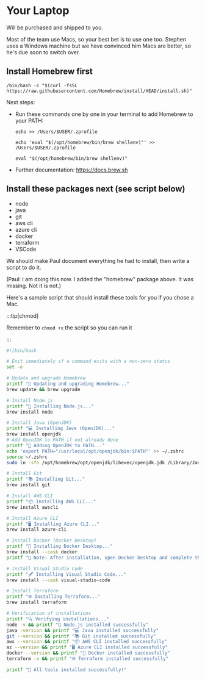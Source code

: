 # Your Laptop

Will be purchased and shipped to you. 

Most of the team use Macs, so your best bet is to use one too. Stephen uses a Windows machine but we have convinced him Macs are better, so he's due soon to switch over.

## Install Homebrew first 

```/bin/bash -c "$(curl -fsSL https://raw.githubusercontent.com/Homebrew/install/HEAD/install.sh)"```

Next steps:
- Run these commands one by one in your terminal to add Homebrew to your PATH:
  
    ```echo >> /Users/$USER/.zprofile```
  
    ```echo 'eval "$(/opt/homebrew/bin/brew shellenv)"' >> /Users/$USER/.zprofile```
  
    ```eval "$(/opt/homebrew/bin/brew shellenv)"```
  
- Further documentation:
    https://docs.brew.sh



## Install these packages next (see script below)

- node
- java
- git
- aws cli
- azure cli
- docker
- terraform
- VSCode

We should make Paul document everything he had to install, then write a script to do it.

(Paul: I am doing this now. I added the "homebrew" package above. It was missing. Not it is not.)

Here's a sample script that should install these tools for you if you chose a Mac.

:::tip[chmod]

Remember to `chmod +x` the script so you can run it

:::

```bash title="install_stuff.sh"
#!/bin/bash

# Exit immediately if a command exits with a non-zero status
set -e

# Update and upgrade Homebrew
printf "🔧 Updating and upgrading Homebrew..."
brew update && brew upgrade

# Install Node.js
printf "🚀 Installing Node.js..."
brew install node

# Install Java (OpenJDK)
printf "💻 Installing Java (OpenJDK)..."
brew install openjdk
# Add OpenJDK to PATH if not already done
printf "📝 Adding OpenJDK to PATH..."
echo 'export PATH="/usr/local/opt/openjdk/bin:$PATH"' >> ~/.zshrc
source ~/.zshrc
sudo ln -sfn /opt/homebrew/opt/openjdk/libexec/openjdk.jdk /Library/Java/JavaVirtualMachines/openjdk.jdk

# Install Git
printf "📚 Installing Git..."
brew install git

# Install AWS CLI
printf "📦 Installing AWS CLI..."
brew install awscli

# Install Azure CLI
printf "🖥️ Installing Azure CLI..."
brew install azure-cli

# Install Docker (Docker Desktop)
printf "🐳 Installing Docker Desktop..."
brew install --cask docker
printf "🐳 Note: After installation, open Docker Desktop and complete the setup."

# Install Visual Studio Code
printf "🖋️ Installing Visual Studio Code..."
brew install --cask visual-studio-code

# Install Terraform
printf "🌐 Installing Terraform..."
brew install terraform

# Verification of installations
printf "🔍 Verifying installations..."
node -v && printf "🚀 Node.js installed successfully"
java -version && printf "💻 Java installed successfully"
git --version && printf "📚 Git installed successfully"
aws --version && printf "📦 AWS CLI installed successfully"
az --version && printf "🖥️ Azure CLI installed successfully"
docker --version && printf "🐳 Docker installed successfully"
terraform -v && printf "🌐 Terraform installed successfully"

printf "🎉 All tools installed successfully!"
```
